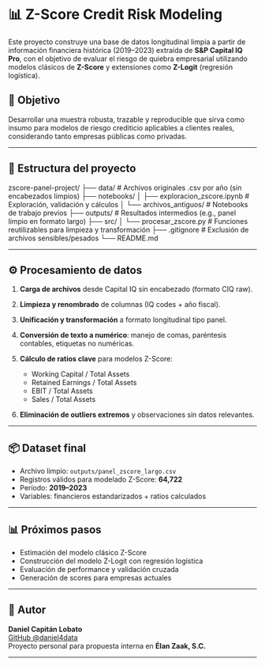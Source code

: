 # 📊 Z-Score Credit Risk Modeling

Este proyecto construye una base de datos longitudinal limpia a partir de información financiera histórica (2019–2023) extraída de **S&P Capital IQ Pro**, con el objetivo de evaluar el riesgo de quiebra empresarial utilizando modelos clásicos de **Z-Score** y extensiones como **Z-Logit** (regresión logística).

## 🎯 Objetivo
Desarrollar una muestra robusta, trazable y reproducible que sirva como insumo para modelos de riesgo crediticio aplicables a clientes reales, considerando tanto empresas públicas como privadas.

---

## 📁 Estructura del proyecto

zscore-panel-project/
├── data/ # Archivos originales .csv por año (sin encabezados limpios)
├── notebooks/
│ ├── exploracion_zscore.ipynb # Exploración, validación y cálculos
│ └── archivos_antiguos/ # Notebooks de trabajo previos
├── outputs/ # Resultados intermedios (e.g., panel limpio en formato largo)
├── src/
│ └── procesar_zscore.py # Funciones reutilizables para limpieza y transformación
├── .gitignore # Exclusión de archivos sensibles/pesados
└── README.md


---

## ⚙️ Procesamiento de datos

1. **Carga de archivos** desde Capital IQ sin encabezado (formato CIQ raw).
2. **Limpieza y renombrado** de columnas (IQ codes + año fiscal).
3. **Unificación y transformación** a formato longitudinal tipo panel.
4. **Conversión de texto a numérico**: manejo de comas, paréntesis contables, etiquetas no numéricas.
5. **Cálculo de ratios clave** para modelos Z-Score:

   - Working Capital / Total Assets
   - Retained Earnings / Total Assets
   - EBIT / Total Assets
   - Sales / Total Assets

6. **Eliminación de outliers extremos** y observaciones sin datos relevantes.

---

## 📦 Dataset final

- Archivo limpio: `outputs/panel_zscore_largo.csv`
- Registros válidos para modelado Z-Score: **64,722**
- Período: **2019–2023**
- Variables: financieros estandarizados + ratios calculados

---

## 📊 Próximos pasos

- Estimación del modelo clásico Z-Score
- Construcción del modelo Z-Logit con regresión logística
- Evaluación de performance y validación cruzada
- Generación de scores para empresas actuales

---

## 👤 Autor

**Daniel Capitán Lobato**  
[GitHub @daniel4data](https://github.com/daniel4data)  
Proyecto personal para propuesta interna en **Élan Zaak, S.C.**

---
